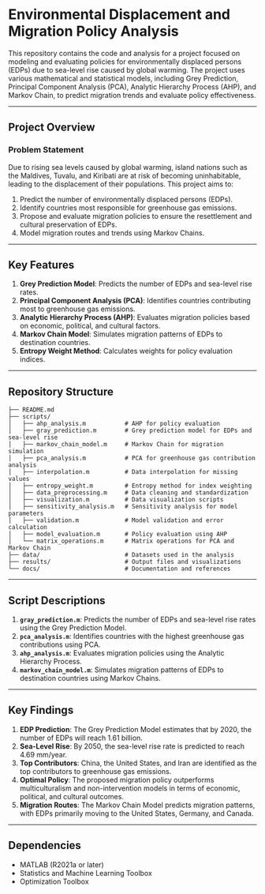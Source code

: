 # **Environmental Displacement and Migration Policy Analysis**

This repository contains the code and analysis for a project focused on modeling and evaluating policies for environmentally displaced persons (EDPs) due to sea-level rise caused by global warming. The project uses various mathematical and statistical models, including Grey Prediction, Principal Component Analysis (PCA), Analytic Hierarchy Process (AHP), and Markov Chain, to predict migration trends and evaluate policy effectiveness.

---

## **Project Overview**

### **Problem Statement**
Due to rising sea levels caused by global warming, island nations such as the Maldives, Tuvalu, and Kiribati are at risk of becoming uninhabitable, leading to the displacement of their populations. This project aims to:
1. Predict the number of environmentally displaced persons (EDPs).
2. Identify countries most responsible for greenhouse gas emissions.
3. Propose and evaluate migration policies to ensure the resettlement and cultural preservation of EDPs.
4. Model migration routes and trends using Markov Chains.

---

## **Key Features**
1. **Grey Prediction Model**: Predicts the number of EDPs and sea-level rise rates.
2. **Principal Component Analysis (PCA)**: Identifies countries contributing most to greenhouse gas emissions.
3. **Analytic Hierarchy Process (AHP)**: Evaluates migration policies based on economic, political, and cultural factors.
4. **Markov Chain Model**: Simulates migration patterns of EDPs to destination countries.
5. **Entropy Weight Method**: Calculates weights for policy evaluation indices.

---

## **Repository Structure**
```
├── README.md
├── scripts/
│   ├── ahp_analysis.m           # AHP for policy evaluation
│   ├── gray_prediction.m        # Grey prediction model for EDPs and sea-level rise
│   ├── markov_chain_model.m     # Markov Chain for migration simulation
│   ├── pca_analysis.m           # PCA for greenhouse gas contribution analysis
│   ├── interpolation.m          # Data interpolation for missing values
│   ├── entropy_weight.m         # Entropy method for index weighting
│   ├── data_preprocessing.m     # Data cleaning and standardization
│   ├── visualization.m          # Data visualization scripts
│   ├── sensitivity_analysis.m   # Sensitivity analysis for model parameters
│   ├── validation.m             # Model validation and error calculation
│   ├── model_evaluation.m       # Policy evaluation using AHP
│   └── matrix_operations.m      # Matrix operations for PCA and Markov Chain
├── data/                        # Datasets used in the analysis
├── results/                     # Output files and visualizations
└── docs/                        # Documentation and references
```

---

## **Script Descriptions**

1. **`gray_prediction.m`**: Predicts the number of EDPs and sea-level rise rates using the Grey Prediction Model.
2. **`pca_analysis.m`**: Identifies countries with the highest greenhouse gas contributions using PCA.
3. **`ahp_analysis.m`**: Evaluates migration policies using the Analytic Hierarchy Process.
4. **`markov_chain_model.m`**: Simulates migration patterns of EDPs to destination countries using Markov Chains.



---

## **Key Findings**
1. **EDP Prediction**: The Grey Prediction Model estimates that by 2020, the number of EDPs will reach 1.61 billion.
2. **Sea-Level Rise**: By 2050, the sea-level rise rate is predicted to reach 4.69 mm/year.
3. **Top Contributors**: China, the United States, and Iran are identified as the top contributors to greenhouse gas emissions.
4. **Optimal Policy**: The proposed migration policy outperforms multiculturalism and non-intervention models in terms of economic, political, and cultural outcomes.
5. **Migration Routes**: The Markov Chain Model predicts migration patterns, with EDPs primarily moving to the United States, Germany, and Canada.


---

## **Dependencies**
- MATLAB (R2021a or later)
- Statistics and Machine Learning Toolbox
- Optimization Toolbox

